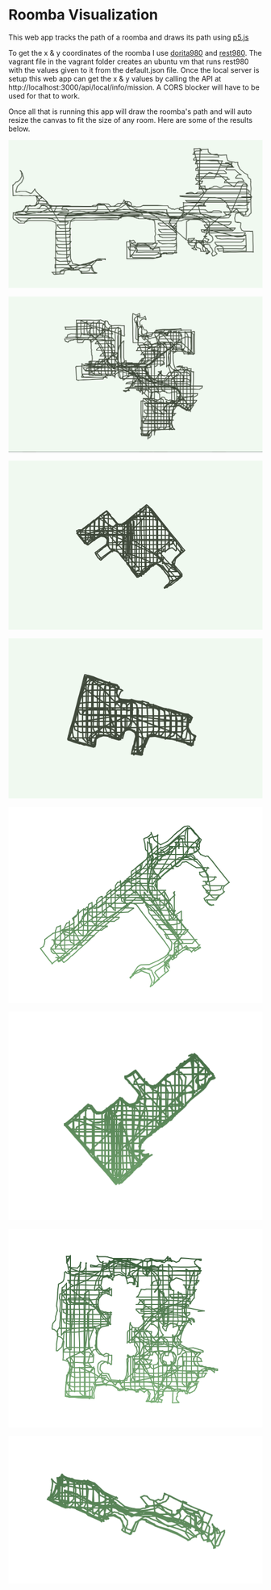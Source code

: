 # Roomba Visualization

This web app tracks the path of a roomba and draws its path using [p5.js](https://p5js.org/)

To get the x & y coordinates of the roomba I use [dorita980](https://github.com/koalazak/dorita980) and [rest980](https://github.com/koalazak/rest980).  The vagrant file in the vagrant folder creates an ubuntu vm that runs rest980 with the values given to it from the default.json file.  Once the local server is setup this web app can get the x & y values by calling the API at http://localhost:3000/api/local/info/mission.  A CORS blocker will have to be used for that to work.

Once all that is running this app will draw the roomba's path and will auto resize the canvas to fit the size of any room.  Here are some of the results below.

![Screenshot1](https://github.com/mtagius/roomba-visualization/blob/master/Screenshot1.PNG)

![Screenshot2](https://github.com/mtagius/roomba-visualization/blob/master/Screenshot2.PNG)

![Screenshot3](https://github.com/mtagius/roomba-visualization/blob/master/Screenshot3.PNG)

![Screenshot4](https://github.com/mtagius/roomba-visualization/blob/master/Screenshot4.PNG)

![Screenshot5](https://github.com/mtagius/roomba-visualization/blob/master/Screenshot5.PNG)

![Screenshot6](https://github.com/mtagius/roomba-visualization/blob/master/Screenshot6.PNG)

![Screenshot7](https://github.com/mtagius/roomba-visualization/blob/master/Screenshot7.PNG)

![Screenshot8](https://github.com/mtagius/roomba-visualization/blob/master/Screenshot8.PNG)
